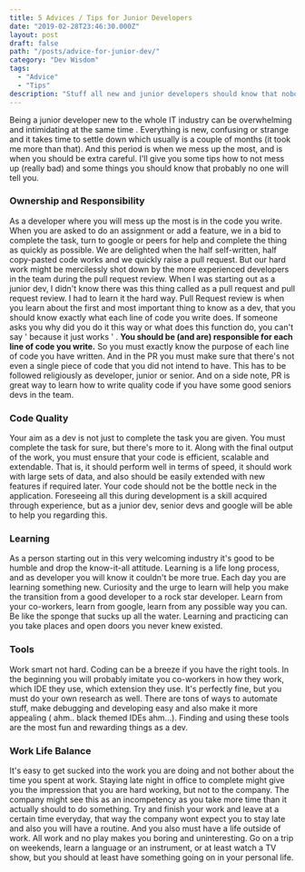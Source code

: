 ```yaml
---
title: 5 Advices / Tips for Junior Developers
date: "2019-02-28T23:46:30.000Z"
layout: post
draft: false
path: "/posts/advice-for-junior-dev/"
category: "Dev Wisdom"
tags:
  - "Advice"
  - "Tips"
description: "Stuff all new and junior developers should know that nobody tells you"
---
```


Being a junior developer new to the whole IT industry can be overwhelming and intimidating at the same time . Everything is new, confusing or strange and it takes time to settle down which usually is a couple of months (it took me more than that). And this period is when we mess up the most, and is when you should be extra careful. I'll give you some tips how to not mess up (really bad) and some things you should know that probably no one will tell you.
### Ownership and Responsibility
 As a developer where you will mess up the most is in the code you write. When you are asked to do an assignment or add a feature, we in a bid to complete the task, turn to google or peers for help and complete the thing as quickly as possible. We are delighted when the half self-written, half copy-pasted code works and we quickly raise a pull request. But our hard work might be mercilessly shot down by the more experienced developers in the team during the pull request review. When I was starting out as a junior dev, I didn't know there was this thing called as a pull request and pull request review. I had to learn it the hard way. Pull Request review is when you learn about the first and most important thing to know as a dev, that you should know exactly what each line of code you write does. If someone asks you why did you do it this way or what does this function do, you can't say ' because it just works ' . **You should be (and are) responsible for each line of code you write.** So you must exactly know the purpose of each line of code you have written. And in the PR you must make sure that there's not even a single piece of code that you did not intend to have. This has to be followed religiously as developer, junior or senior. And on a side note, PR is great way to learn how to write quality code if you have some good seniors devs in the team. 
### Code Quality
Your aim as a dev is not just to complete the task you are given. You must complete the task for sure, but there's more to it. Along with the final output of the work, you must ensure that your code is efficient, scalable and extendable. That is, it should perform well in terms of speed, it should work with large sets of data, and also should be easily extended with new features if required later. Your code should not be the bottle neck in the application. Foreseeing all this during development is a skill acquired through experience, but as a junior dev, senior devs and google will be able to help you regarding this.
### Learning
As a person starting out in this very welcoming industry it's good to be humble and drop the know-it-all attitude. Learning is a life long process, and as developer you will know it couldn't be more true. Each day you are learning something new. Curiosity and the urge to learn will help you make the transition from a good developer to a rock star developer. Learn from your co-workers, learn from google, learn from any possible way you can. Be like the sponge that sucks up all the water. Learning and practicing can you take places and open doors you never knew existed.
### Tools
Work smart not hard. Coding can be a breeze if you have the right tools. In the beginning you will probably imitate you co-workers in how they work, which IDE they use, which extension they use. It's perfectly fine, but you must do your own research as well. There are tons of ways to automate stuff, make debugging and developing easy and also make it more appealing ( ahm.. black themed IDEs ahm...). Finding and using these tools are the most fun and rewarding things as a dev.
### Work Life Balance
It's easy to get sucked into the work you are doing and not bother about the time you spent at work. Staying late night in office to complete might give you the impression that you are hard working, but not to the company. The company might see this as an incompetency as you take more time than it actually should to do something. Try and finish your work and leave at a certain time everyday, that way the company wont expect you to stay late and also you will have a routine. And you also must have a life outside of work. All work and no play makes you boring and uninteresting. Go on a trip on weekends, learn a language or an instrument, or at least watch a TV show, but you should at least have something going on in your personal life.  

